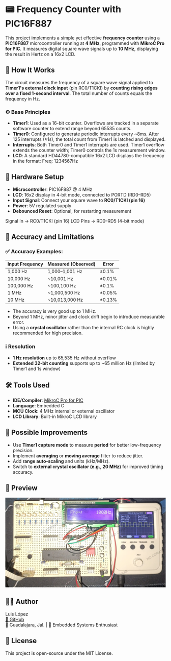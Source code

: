 # 📟 Frequency Counter with PIC16F887

This project implements a simple yet effective **frequency counter** using a **PIC16F887** microcontroller running at **4 MHz**, programmed with **MikroC Pro for PIC**. It measures digital square wave signals up to **10 MHz**, displaying the result in Hertz on a 16x2 LCD.


## 🧠 How It Works

The circuit measures the frequency of a square wave signal applied to **Timer1's external clock input** (pin RC0/T1CKI) by **counting rising edges over a fixed 1-second interval**. The total number of counts equals the frequency in Hz.


### ⚙️ Base Principles

- **Timer1**: Used as a 16-bit counter. Overflows are tracked in a separate software counter to extend range beyond 65535 counts.
- **Timer0**: Configured to generate periodic interrupts every ~8ms. After 125 interrupts (≈1s), the total count from Timer1 is latched and displayed.
- **Interrupts**: Both Timer0 and Timer1 interrupts are used. Timer1 overflow extends the counter width; Timer0 controls the 1s measurement window.
- **LCD**: A standard HD44780-compatible 16x2 LCD displays the frequency in the format: Freq: 1234567Hz


## 🔌 Hardware Setup

- **Microcontroller**: PIC16F887 @ 4 MHz
- **LCD**: 16x2 display in 4-bit mode, connected to PORTD (RD0–RD5)
- **Input Signal**: Connect your square wave to **RC0/T1CKI (pin 16)**
- **Power**: 5V regulated supply
- **Debounced Reset**: Optional, for restarting measurement

Signal In → RC0/T1CKI (pin 16) LCD Pins → RD0–RD5 (4-bit mode)


## 🧪 Accuracy and Limitations

### ✅ Accuracy Examples:

| Input Frequency | Measured (Observed) | Error       |
|-----------------|---------------------|-------------|
| 1,000 Hz        | 1,000–1,001 Hz      | ±0.1%       |
| 10,000 Hz       | ~10,001 Hz          | ±0.01%      |
| 100,000 Hz      | ~100,100 Hz         | ±0.1%       |
| 1 MHz           | ~1,000,500 Hz       | ±0.05%      |
| 10 MHz          | ~10,013,000 Hz      | ±0.13%      |

- The accuracy is very good up to 1 MHz.
- Beyond 1 MHz, minor jitter and clock drift begin to introduce measurable error.
- Using a **crystal oscillator** rather than the internal RC clock is highly recommended for high precision.


### ℹ️ Resolution

- **1 Hz resolution** up to 65,535 Hz without overflow
- **Extended 32-bit counting** supports up to ~65 million Hz (limited by Timer1 and 1s window)


## 🛠️ Tools Used

- **IDE/Compiler**: [MikroC Pro for PIC](https://www.mikroe.com/mikroc/pic)
- **Language**: Embedded C
- **MCU Clock**: 4 MHz internal or external oscillator
- **LCD Library**: Built-in MikroC LCD library


## 🔧 Possible Improvements

- Use **Timer1 capture mode** to measure **period** for better low-frequency precision.
- Implement **averaging** or **moving average** filter to reduce jitter.
- Add **range auto-scaling** and units (kHz/MHz).
- Switch to **external crystal oscillator (e.g., 20 MHz)** for improved timing accuracy.


## 📸 Preview

![1000Hz Signal](1000Hz.jpeg "1kHz signal")


## 👨‍💻 Author

Luis López  
[🔗 GitHub](https://github.com/lmla1)  
📍 Guadalajara, Jal. | 🧠 Embedded Systems Enthusiast


## 📜 License

This project is open-source under the MIT License.
